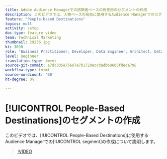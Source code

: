 ```yaml
---
title: Adobe Audience Managerでの訪問者ベースの宛先用のセグメントの作成
description: このビデオでは、人物ベースの宛先に使用するAudience Managerでのセグメントの作成に関する手順を説明します。
feature: "People-based Destinations"
topics: null
activity: setup
doc-type: feature video
team: Technical Marketing
thumbnail: 29236.jpg
kt: 3690
role: "Business Practitioner, Developer, Data Engineer, Architect, Data Architect, Administrator, Leader"
level: Beginner
translation-type: tm+mt
source-git-commit: a7dc335e75697a7b1720eccdadbb9605fdeda798
workflow-type: tm+mt
source-wordcount: '60'
ht-degree: 0%

---
```



# [!UICONTROL People-Based Destinations]のセグメントの作成

このビデオでは、[!UICONTROL People-Based Destinations]に使用するAudience Managerでの[!UICONTROL segment]の作成について説明します。

>[!VIDEO](https://video.tv.adobe.com/v/29236/?quality=12)
